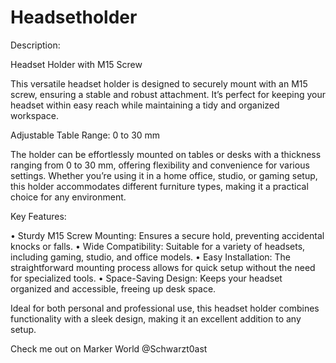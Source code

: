 # Headsetholder

Description: 

Headset Holder with M15 Screw
 
This versatile headset holder is designed to securely mount with an M15 screw, ensuring a stable and robust attachment. It’s perfect for keeping your headset within easy reach while maintaining a tidy and organized workspace.
 
Adjustable Table Range: 0 to 30 mm
 
The holder can be effortlessly mounted on tables or desks with a thickness ranging from 0 to 30 mm, offering flexibility and convenience for various settings. Whether you’re using it in a home office, studio, or gaming setup, this holder accommodates different furniture types, making it a practical choice for any environment.
 
Key Features:
 
• Sturdy M15 Screw Mounting: Ensures a secure hold, preventing accidental knocks or falls.
• Wide Compatibility: Suitable for a variety of headsets, including gaming, studio, and office models.
• Easy Installation: The straightforward mounting process allows for quick setup without the need for specialized tools.
• Space-Saving Design: Keeps your headset organized and accessible, freeing up desk space.
 
Ideal for both personal and professional use, this headset holder combines functionality with a sleek design, making it an excellent addition to any setup.

Check me out on Marker World @Schwarzt0ast
